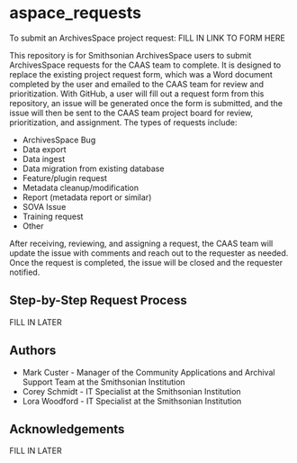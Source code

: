 # aspace_requests
To submit an ArchivesSpace project request: FILL IN LINK TO FORM HERE

This repository is for Smithsonian ArchivesSpace users to submit ArchivesSpace requests for the CAAS team to complete. It is designed to replace the existing project request form, which was a Word document completed by the user and emailed to the CAAS team for review and prioritization. With GitHub, a user will fill out a request form from this repository, an issue will be generated once the form is submitted, and the issue will then be sent to the CAAS team project board for review, prioritization, and assignment. The types of requests include:

- ArchivesSpace Bug
- Data export
- Data ingest
- Data migration from existing database
- Feature/plugin request
- Metadata cleanup/modification
- Report (metadata report or similar)
- SOVA Issue
- Training request
- Other

After receiving, reviewing, and assigning a request, the CAAS team will update the issue with comments and reach out to the requester as needed. Once the request is completed, the issue will be closed and the requester notified.

## Step-by-Step Request Process

FILL IN LATER

## Authors

- Mark Custer - Manager of the Community Applications and Archival Support Team at the Smithsonian Institution
- Corey Schmidt - IT Specialist at the Smithsonian Institution
- Lora Woodford - IT Specialist at the Smithsonian Institution

## Acknowledgements

FILL IN LATER
